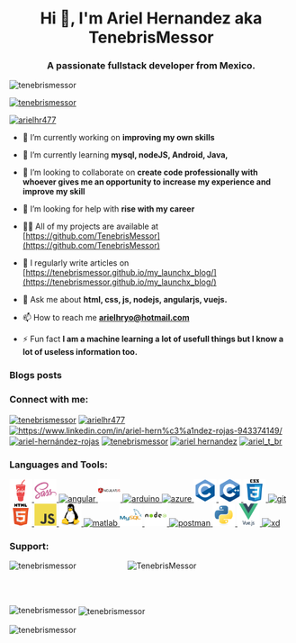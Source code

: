 <h1 align="center">Hi 👋, I'm Ariel Hernandez aka TenebrisMessor</h1>
<h3 align="center">A passionate fullstack developer from Mexico.</h3>

<p align="left"> <img src="https://komarev.com/ghpvc/?username=tenebrismessor&label=Profile%20views&color=0e75b6&style=flat" alt="tenebrismessor" /> </p>

<p align="left"> <a href="https://github.com/ryo-ma/github-profile-trophy"><img src="https://github-profile-trophy.vercel.app/?username=tenebrismessor" alt="tenebrismessor" /></a> </p>

<p align="left"> <a href="https://twitter.com/arielhr477" target="blank"><img src="https://img.shields.io/twitter/follow/arielhr477?logo=twitter&style=for-the-badge" alt="arielhr477" /></a> </p>

- 🔭 I’m currently working on **improving my own skills**

- 🌱 I’m currently learning **mysql, nodeJS, Android, Java,**

- 👯 I’m looking to collaborate on **create code professionally with whoever gives me an opportunity to increase my experience and improve my skill**

- 🤝 I’m looking for help with **rise with my career**

- 👨‍💻 All of my projects are available at [https://github.com/TenebrisMessor](https://github.com/TenebrisMessor)

- 📝 I regularly write articles on [https://tenebrismessor.github.io/my_launchx_blog/](https://tenebrismessor.github.io/my_launchx_blog/)

- 💬 Ask me about **html, css, js, nodejs, angularjs, vuejs.**

- 📫 How to reach me **arielhryo@hotmail.com**

- ⚡ Fun fact **I am a machine learning a lot of usefull things but I know a lot of useless information too.**

### Blogs posts
<!-- BLOG-POST-LIST:START -->
<!-- BLOG-POST-LIST:END -->

<h3 align="left">Connect with me:</h3>
<p align="left">
<a href="https://dev.to/tenebrismessor" target="blank"><img align="center" src="https://raw.githubusercontent.com/rahuldkjain/github-profile-readme-generator/master/src/images/icons/Social/devto.svg" alt="tenebrismessor" height="30" width="40" /></a>
<a href="https://twitter.com/arielhr477" target="blank"><img align="center" src="https://raw.githubusercontent.com/rahuldkjain/github-profile-readme-generator/master/src/images/icons/Social/twitter.svg" alt="arielhr477" height="30" width="40" /></a>
<a href="https://www.linkedin.com/in/ariel-hern%c3%a1ndez-rojas-943374149/" target="blank"><img align="center" src="https://raw.githubusercontent.com/rahuldkjain/github-profile-readme-generator/master/src/images/icons/Social/linked-in-alt.svg" alt="https://www.linkedin.com/in/ariel-hern%c3%a1ndez-rojas-943374149/" height="30" width="40" /></a>
<a href="https://stackoverflow.com/users/19655315/ariel-hernández-rojas" target="blank"><img align="center" src="https://raw.githubusercontent.com/rahuldkjain/github-profile-readme-generator/master/src/images/icons/Social/stack-overflow.svg" alt="ariel-hernández-rojas" height="30" width="40" /></a>
<a href="https://codesandbox.io/u/TenebrisMessor" target="blank"><img align="center" src="https://raw.githubusercontent.com/rahuldkjain/github-profile-readme-generator/master/src/images/icons/Social/codesandbox.svg" alt="tenebrismessor" height="30" width="40" /></a>
<a href="https://www.facebook.com/sirfcap" target="blank"><img align="center" src="https://raw.githubusercontent.com/rahuldkjain/github-profile-readme-generator/master/src/images/icons/Social/facebook.svg" alt="ariel hernandez" height="30" width="40" /></a>
<a href="https://instagram.com/ariel_t_br" target="blank"><img align="center" src="https://raw.githubusercontent.com/rahuldkjain/github-profile-readme-generator/master/src/images/icons/Social/instagram.svg" alt="ariel_t_br" height="30" width="40" /></a>
</p>

<h3 align="left">Languages and Tools:</h3>
<p align="left"><a href="https://gulpjs.com" target="_blank" rel="noreferrer"> <img src="https://raw.githubusercontent.com/devicons/devicon/master/icons/gulp/gulp-plain.svg" alt="gulp" width="40" height="40"/> </a> <a href="https://sass-lang.com" target="_blank" rel="noreferrer"> <img src="https://raw.githubusercontent.com/devicons/devicon/master/icons/sass/sass-original.svg" alt="sass" width="40" height="40"/> </a><a href="https://angular.io" target="_blank" rel="noreferrer"> <img src="https://angular.io/assets/images/logos/angular/angular.svg" alt="angular" width="40" height="40"/> </a> <a href="https://angular.io" target="_blank" rel="noreferrer"> <img src="https://raw.githubusercontent.com/devicons/devicon/master/icons/angularjs/angularjs-original-wordmark.svg" alt="angularjs" width="40" height="40"/> </a> <a href="https://www.arduino.cc/" target="_blank" rel="noreferrer"> <img src="https://cdn.worldvectorlogo.com/logos/arduino-1.svg" alt="arduino" width="40" height="40"/> </a> <a href="https://azure.microsoft.com/en-in/" target="_blank" rel="noreferrer"> <img src="https://www.vectorlogo.zone/logos/microsoft_azure/microsoft_azure-icon.svg" alt="azure" width="40" height="40"/> </a> <a href="https://www.cprogramming.com/" target="_blank" rel="noreferrer"> <img src="https://raw.githubusercontent.com/devicons/devicon/master/icons/c/c-original.svg" alt="c" width="40" height="40"/> </a> <a href="https://www.w3schools.com/cpp/" target="_blank" rel="noreferrer"> <img src="https://raw.githubusercontent.com/devicons/devicon/master/icons/cplusplus/cplusplus-original.svg" alt="cplusplus" width="40" height="40"/> </a> <a href="https://www.w3schools.com/css/" target="_blank" rel="noreferrer"> <img src="https://raw.githubusercontent.com/devicons/devicon/master/icons/css3/css3-original-wordmark.svg" alt="css3" width="40" height="40"/> </a> <a href="https://git-scm.com/" target="_blank" rel="noreferrer"> <img src="https://www.vectorlogo.zone/logos/git-scm/git-scm-icon.svg" alt="git" width="40" height="40"/> </a> <a href="https://www.w3.org/html/" target="_blank" rel="noreferrer"> <img src="https://raw.githubusercontent.com/devicons/devicon/master/icons/html5/html5-original-wordmark.svg" alt="html5" width="40" height="40"/> </a> <a href="https://developer.mozilla.org/en-US/docs/Web/JavaScript" target="_blank" rel="noreferrer"> <img src="https://raw.githubusercontent.com/devicons/devicon/master/icons/javascript/javascript-original.svg" alt="javascript" width="40" height="40"/> </a> <a href="https://www.linux.org/" target="_blank" rel="noreferrer"> <img src="https://raw.githubusercontent.com/devicons/devicon/master/icons/linux/linux-original.svg" alt="linux" width="40" height="40"/> </a> <a href="https://www.mathworks.com/" target="_blank" rel="noreferrer"> <img src="https://upload.wikimedia.org/wikipedia/commons/2/21/Matlab_Logo.png" alt="matlab" width="40" height="40"/> </a> <a href="https://www.mysql.com/" target="_blank" rel="noreferrer"> <img src="https://raw.githubusercontent.com/devicons/devicon/master/icons/mysql/mysql-original-wordmark.svg" alt="mysql" width="40" height="40"/> </a> <a href="https://nodejs.org" target="_blank" rel="noreferrer"> <img src="https://raw.githubusercontent.com/devicons/devicon/master/icons/nodejs/nodejs-original-wordmark.svg" alt="nodejs" width="40" height="40"/> </a> <a href="https://postman.com" target="_blank" rel="noreferrer"> <img src="https://www.vectorlogo.zone/logos/getpostman/getpostman-icon.svg" alt="postman" width="40" height="40"/> </a> <a href="https://www.python.org" target="_blank" rel="noreferrer"> <img src="https://raw.githubusercontent.com/devicons/devicon/master/icons/python/python-original.svg" alt="python" width="40" height="40"/> </a> <a href="https://vuejs.org/" target="_blank" rel="noreferrer"> <img src="https://raw.githubusercontent.com/devicons/devicon/master/icons/vuejs/vuejs-original-wordmark.svg" alt="vuejs" width="40" height="40"/> </a> <a href="https://www.adobe.com/products/xd.html" target="_blank" rel="noreferrer"> <img src="https://cdn.worldvectorlogo.com/logos/adobe-xd.svg" alt="xd" width="40" height="40"/> </a> </p>

<h3 align="left">Support:</h3>
<p><a href="https://www.buymeacoffee.com/tenebrismessor"> <img align="left" src="https://cdn.buymeacoffee.com/buttons/v2/default-yellow.png" height="50" width="210" alt="tenebrismessor" /></a><a href="https://ko-fi.com/TenebrisMessor"> <img align="left" src="https://cdn.ko-fi.com/cdn/kofi3.png?v=3" height="50" width="210" alt="TenebrisMessor" /></a></p><br><br>

<br><p><img align="left" src="https://github-readme-stats.vercel.app/api/top-langs?username=tenebrismessor&show_icons=true&locale=en&layout=compact" alt="tenebrismessor" /></p>

<p>&nbsp;<img align="center" src="https://github-readme-stats.vercel.app/api?username=tenebrismessor&show_icons=true&locale=en" alt="tenebrismessor" /></p>

<p><img align="center" src="https://github-readme-streak-stats.herokuapp.com/?user=tenebrismessor&" alt="tenebrismessor" /></p>
